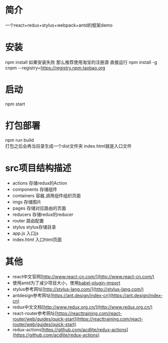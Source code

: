 # 简介
一个react+redux+stylus+webpack+antd的框架demo

# 安装
npm install
如果安装失败  那么推荐使用淘宝的注册源 直接运行 npm install -g cnpm --registry=https://registry.npm.taobao.org

# 启动
npm start

# 打包部署
npm run build <br />
打包之后会再当目录生成一个dist文件夹  index.html就是入口文件

# src项目结构描述
* actions 存储redux的Action
* components 存储组件
* containers 容器,调用组件组织页面
* imgs 存储图片
* pages 存储对应路由的页面
* reducers 存储redux的reducer
* router 路由配置
* stylus stylus存储目录
* app.js 入口js
* index.html 入口html页面

# 其他
* react中文官网[http://www.react-cn.com/](http://www.react-cn.com/)
* 使用antd为了减少项目大小，使用[babel-plugin-import](https://www.npmjs.com/package/babel-plugin-import)
* stylus参考网址[http://stylus-lang.com/](http://stylus-lang.com/)
* antdesign参考网址[https://ant.design/index-cn](https://ant.design/index-cn)
* redux中文文档[http://www.redux.org.cn/](http://www.redux.org.cn/)
* react-router参考网址[https://reacttraining.com/react-router/web/guides/quick-start](https://reacttraining.com/react-router/web/guides/quick-start)
* redux-actions[https://github.com/acdlite/redux-actions](https://github.com/acdlite/redux-actions)
